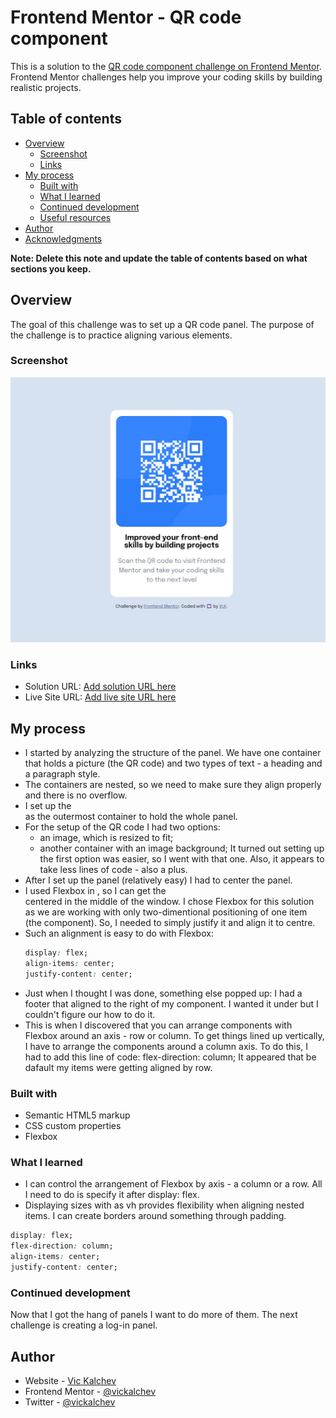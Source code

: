 # Frontend Mentor - QR code component

This is a solution to the [QR code component challenge on Frontend Mentor](https://www.frontendmentor.io/challenges/qr-code-component-iux_sIO_H). Frontend Mentor challenges help you improve your coding skills by building realistic projects.

## Table of contents

- [Overview](#overview)
  - [Screenshot](#screenshot)
  - [Links](#links)
- [My process](#my-process)
  - [Built with](#built-with)
  - [What I learned](#what-i-learned)
  - [Continued development](#continued-development)
  - [Useful resources](#useful-resources)
- [Author](#author)
- [Acknowledgments](#acknowledgments)

**Note: Delete this note and update the table of contents based on what sections you keep.**

## Overview

The goal of this challenge was to set up a QR code panel. The purpose of the challenge is to practice aligning various elements.

### Screenshot

![](/design/Screenshot-Solution.jpeg)

### Links

- Solution URL: [Add solution URL here](https://your-solution-url.com)
- Live Site URL: [Add live site URL here](https://your-live-site-url.com)

## My process

- I started by analyzing the structure of the panel. We have one container that holds a picture (the QR code) and two types of text - a heading and a paragraph style.
- The containers are nested, so we need to make sure they align properly and there is no overflow.
- I set up the <main class="container"> as the outermost container to hold the whole panel.
- For the setup of the QR code I had two options:
  - an image, which is resized to fit;
  - another container with an image background;
    It turned out setting up the first option was easier, so I went with that one. Also, it appears to take less lines of code - also a plus.
- After I set up the panel (relatively easy) I had to center the panel.
- I used Flexbox in <body>, so I can get the <main> centered in the middle of the window. I chose Flexbox for this solution as we are working with only two-dimentional positioning of one item (the component). So, I needed to simply justify it and align it to centre.
- Such an alignment is easy to do with Flexbox:
  ```CSS
  display: flex;
  align-items: center;
  justify-content: center;
  ```
- Just when I thought I was done, something else popped up: I had a footer that aligned to the right of my component. I wanted it under but I couldn't figure our how to do it.
- This is when I discovered that you can arrange components with Flexbox around an axis - row or column. To get things lined up vertically, I have to arrange the components around a column axis. To do this, I had to add this line of code:
  flex-direction: column;
  It appeared that be dafault my items were getting aligned by row.

### Built with

- Semantic HTML5 markup
- CSS custom properties
- Flexbox

### What I learned

- I can control the arrangement of Flexbox by axis - a column or a row. All I need to do is specify it after display: flex.
- Displaying sizes with as vh provides flexibility when aligning nested items. I can create borders around something through padding.

```css
display: flex;
flex-direction: column;
align-items: center;
justify-content: center;
```

### Continued development

Now that I got the hang of panels I want to do more of them. The next challenge is creating a log-in panel.

## Author

- Website - [Vic Kalchev](https://pivotup.co)
- Frontend Mentor - [@vickalchev](https://www.frontendmentor.io/profile/vickalchev)
- Twitter - [@vickalchev](https://www.twitter.com/vickalchev)

